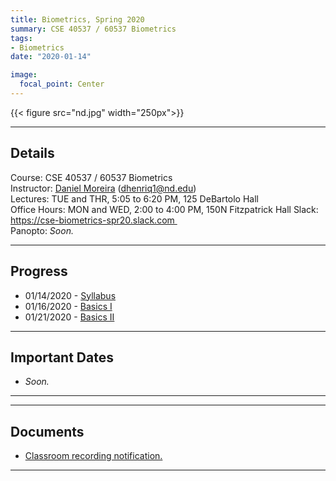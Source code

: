 ```yaml
---
title: Biometrics, Spring 2020
summary: CSE 40537 / 60537 Biometrics
tags:
- Biometrics
date: "2020-01-14"

image:
  focal_point: Center
---
```

{{< figure src="nd.jpg" width="250px">}}

----------
## Details
Course: CSE 40537 / 60537 Biometrics  
Instructor: [Daniel Moreira](/) (dhenriq1@nd.edu)  
Lectures: TUE and THR, 5:05 to 6:20 PM, 125 DeBartolo Hall  
Office Hours: MON and WED, 2:00 to 4:00 PM, 150N Fitzpatrick Hall
Slack: https://cse-biometrics-spr20.slack.com   
Panopto: *Soon.*  

-----------
## Progress
* 01/14/2020 - [Syllabus](/teaching/biometrics-spr20/lecture_00.pdf)  
* 01/16/2020 - [Basics I](/teaching/biometrics-spr20/lecture_01.pdf)
* 01/21/2020 - [Basics II](/teaching/biometrics-spr20/lecture_02.pdf)

------------------
## Important Dates
* *Soon.*    

------------------
------------------
## Documents
* [Classroom recording notification.](/teaching/biometrics-spr20/panopto.pdf)    

------------------
